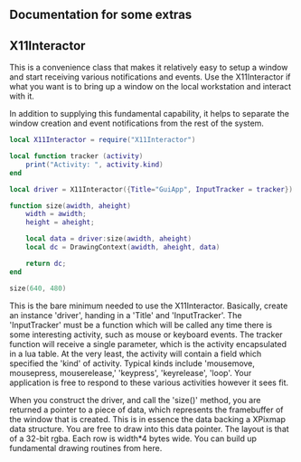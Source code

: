 Documentation for some extras
-----------------------------

X11Interactor
-------------
This is a convenience class that makes it relatively easy to setup a window and start
receiving various notifications and events.  Use the X11Interactor if what you want
is to bring up a window on the local workstation and interact with it.

In addition to supplying this fundamental capability, it helps to separate the 
window creation and event notifications from the rest of the system.

```lua
local X11Interactor = require("X11Interactor")

local function tracker (activity)
	print("Activity: ", activity.kind)
end

local driver = X11Interactor({Title="GuiApp", InputTracker = tracker})

function size(awidth, aheight)
	width = awidth;
	height = aheight;

	local data = driver:size(awidth, aheight)
	local dc = DrawingContext(awidth, aheight, data)

	return dc;
end

size(640, 480)
```

This is the bare minimum needed to use the X11Interactor.  Basically, create an instance 
'driver', handing in a 'Title' and 'InputTracker'.  The 'InputTracker' must be a function
which will be called any time there is some interesting activity, such as mouse or keyboard
events.  The tracker function will receive a single parameter, which is the activity
encapsulated in a lua table.  At the very least, the activity will contain a field which
specified the 'kind' of activity.  Typical kinds include 'mousemove, mousepress, mouserelease,'
'keypress', 'keyrelease', 'loop'.  Your application is free to respond to these various
activities however it sees fit.

When you construct the driver, and call the 'size()' method, you are returned a pointer to a 
piece of data, which represents the framebuffer of the window that is created.  This is in
essence the data backing a XPixmap data structure.  You are free to draw into this data pointer.
The layout is that of a 32-bit rgba.  Each row is width*4 bytes wide.  You can build up fundamental drawing routines from here.

